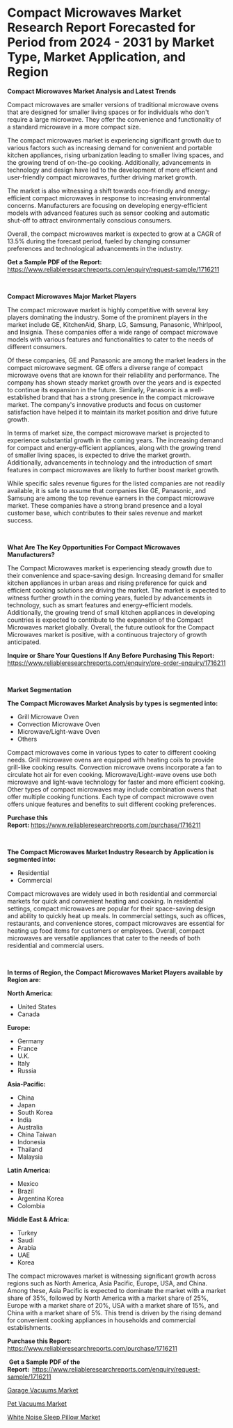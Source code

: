 <p><h1>Compact Microwaves Market Research Report Forecasted for Period from 2024 -  2031 by Market Type, Market Application, and Region</h1></p><p><strong>Compact Microwaves Market Analysis and Latest Trends</strong></p>
<p><p>Compact microwaves are smaller versions of traditional microwave ovens that are designed for smaller living spaces or for individuals who don't require a large microwave. They offer the convenience and functionality of a standard microwave in a more compact size.</p><p>The compact microwaves market is experiencing significant growth due to various factors such as increasing demand for convenient and portable kitchen appliances, rising urbanization leading to smaller living spaces, and the growing trend of on-the-go cooking. Additionally, advancements in technology and design have led to the development of more efficient and user-friendly compact microwaves, further driving market growth.</p><p>The market is also witnessing a shift towards eco-friendly and energy-efficient compact microwaves in response to increasing environmental concerns. Manufacturers are focusing on developing energy-efficient models with advanced features such as sensor cooking and automatic shut-off to attract environmentally conscious consumers.</p><p>Overall, the compact microwaves market is expected to grow at a CAGR of 13.5% during the forecast period, fueled by changing consumer preferences and technological advancements in the industry.</p></p>
<p><strong>Get a Sample PDF of the Report:&nbsp;</strong> <a href="https://www.reliableresearchreports.com/enquiry/request-sample/1716211">https://www.reliableresearchreports.com/enquiry/request-sample/1716211</a></p>
<p>&nbsp;</p>
<p><strong>Compact Microwaves Major Market Players</strong></p>
<p><p>The compact microwave market is highly competitive with several key players dominating the industry. Some of the prominent players in the market include GE, KitchenAid, Sharp, LG, Samsung, Panasonic, Whirlpool, and Insignia. These companies offer a wide range of compact microwave models with various features and functionalities to cater to the needs of different consumers.</p><p>Of these companies, GE and Panasonic are among the market leaders in the compact microwave segment. GE offers a diverse range of compact microwave ovens that are known for their reliability and performance. The company has shown steady market growth over the years and is expected to continue its expansion in the future. Similarly, Panasonic is a well-established brand that has a strong presence in the compact microwave market. The company's innovative products and focus on customer satisfaction have helped it to maintain its market position and drive future growth.</p><p>In terms of market size, the compact microwave market is projected to experience substantial growth in the coming years. The increasing demand for compact and energy-efficient appliances, along with the growing trend of smaller living spaces, is expected to drive the market growth. Additionally, advancements in technology and the introduction of smart features in compact microwaves are likely to further boost market growth.</p><p>While specific sales revenue figures for the listed companies are not readily available, it is safe to assume that companies like GE, Panasonic, and Samsung are among the top revenue earners in the compact microwave market. These companies have a strong brand presence and a loyal customer base, which contributes to their sales revenue and market success.</p></p>
<p>&nbsp;</p>
<p><strong>What Are The Key Opportunities For Compact Microwaves Manufacturers?</strong></p>
<p><p>The Compact Microwaves market is experiencing steady growth due to their convenience and space-saving design. Increasing demand for smaller kitchen appliances in urban areas and rising preference for quick and efficient cooking solutions are driving the market. The market is expected to witness further growth in the coming years, fueled by advancements in technology, such as smart features and energy-efficient models. Additionally, the growing trend of small kitchen appliances in developing countries is expected to contribute to the expansion of the Compact Microwaves market globally. Overall, the future outlook for the Compact Microwaves market is positive, with a continuous trajectory of growth anticipated.</p></p>
<p><strong>Inquire or Share Your Questions If Any Before Purchasing This Report:</strong> <a href="https://www.reliableresearchreports.com/enquiry/pre-order-enquiry/1716211">https://www.reliableresearchreports.com/enquiry/pre-order-enquiry/1716211</a></p>
<p>&nbsp;</p>
<p><strong>Market Segmentation</strong></p>
<p><strong>The Compact Microwaves Market Analysis by types is segmented into:</strong></p>
<p><ul><li>Grill Microwave Oven</li><li>Convection Microwave Oven</li><li>Microwave/Light-wave Oven</li><li>Others</li></ul></p>
<p><p>Compact microwaves come in various types to cater to different cooking needs. Grill microwave ovens are equipped with heating coils to provide grill-like cooking results. Convection microwave ovens incorporate a fan to circulate hot air for even cooking. Microwave/Light-wave ovens use both microwave and light-wave technology for faster and more efficient cooking. Other types of compact microwaves may include combination ovens that offer multiple cooking functions. Each type of compact microwave oven offers unique features and benefits to suit different cooking preferences.</p></p>
<p><strong>Purchase this Report:&nbsp;</strong><a href="https://www.reliableresearchreports.com/purchase/1716211">https://www.reliableresearchreports.com/purchase/1716211</a></p>
<p>&nbsp;</p>
<p><strong>The Compact Microwaves Market Industry Research by Application is segmented into:</strong></p>
<p><ul><li>Residential</li><li>Commercial</li></ul></p>
<p><p>Compact microwaves are widely used in both residential and commercial markets for quick and convenient heating and cooking. In residential settings, compact microwaves are popular for their space-saving design and ability to quickly heat up meals. In commercial settings, such as offices, restaurants, and convenience stores, compact microwaves are essential for heating up food items for customers or employees. Overall, compact microwaves are versatile appliances that cater to the needs of both residential and commercial users.</p></p>
<p>&nbsp;</p>
<p><strong>In terms of Region, the Compact Microwaves Market Players available by Region are:</strong></p>
<p>
    <p> <strong> North America: </strong>
        <ul>
            <li>United States</li>
            <li>Canada</li>
        </ul>
        </p> 
    <p> <strong> Europe: </strong>
        <ul>
            <li>Germany</li>
            <li>France</li>
            <li>U.K.</li>
            <li>Italy</li>
            <li>Russia</li>
        </ul>
        </p> 
    <p> <strong> Asia-Pacific: </strong>
        <ul>
            <li>China</li>
            <li>Japan</li>
            <li>South Korea</li>
            <li>India</li>
            <li>Australia</li>
            <li>China Taiwan</li>
            <li>Indonesia</li>
            <li>Thailand</li>
            <li>Malaysia</li>
        </ul>
        </p> 
    <p> <strong> Latin America: </strong>
        <ul>
            <li>Mexico</li>
            <li>Brazil</li>
            <li>Argentina Korea</li>
            <li>Colombia</li>
        </ul>
        </p> 
    <p> <strong> Middle East & Africa: </strong>
        <ul>
            <li>Turkey</li>
            <li>Saudi</li>
            <li>Arabia</li>
            <li>UAE</li>
            <li>Korea</li>
        </ul>
    </p>
    </p>
<p><p>The compact microwaves market is witnessing significant growth across regions such as North America, Asia Pacific, Europe, USA, and China. Among these, Asia Pacific is expected to dominate the market with a market share of 35%, followed by North America with a market share of 25%, Europe with a market share of 20%, USA with a market share of 15%, and China with a market share of 5%. This trend is driven by the rising demand for convenient cooking appliances in households and commercial establishments.</p></p>
<p><strong>Purchase this Report: </strong><a href="https://www.reliableresearchreports.com/purchase/1716211">https://www.reliableresearchreports.com/purchase/1716211</a></p>
<p>&nbsp;<strong>Get a Sample PDF of the Report:&nbsp;&nbsp;</strong><a href="https://www.reliableresearchreports.com/enquiry/request-sample/1716211">https://www.reliableresearchreports.com/enquiry/request-sample/1716211</a></p>
<p><strong></strong></p>
<p><p><a href="https://github.com/beatblasta/Market-Research-Report-List-2/blob/main/garage-vacuums-market.md">Garage Vacuums Market</a></p><p><a href="https://github.com/angelajermaine/Market-Research-Report-List-2/blob/main/pet-vacuums-market.md">Pet Vacuums Market</a></p><p><a href="https://github.com/shotows/Market-Research-Report-List-1/blob/main/white-noise-sleep-pillow-market.md">White Noise Sleep Pillow Market</a></p></p>